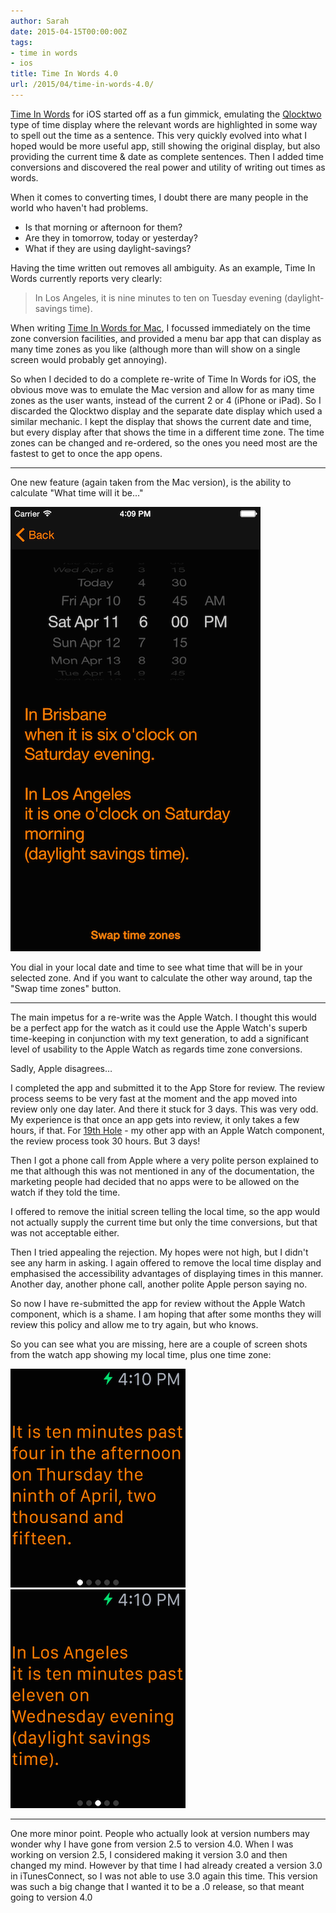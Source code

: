 ```yaml
---
author: Sarah
date: 2015-04-15T00:00:00Z
tags:
- time in words
- ios
title: Time In Words 4.0
url: /2015/04/time-in-words-4.0/
---
```


[Time In Words][1] for iOS started off as a fun gimmick, emulating the [Qlocktwo][2] type of time display where the relevant words are highlighted in some way to spell out the time as a sentence. This very quickly evolved into what I hoped would be more useful app, still showing the original display, but also providing the current time & date as complete sentences. Then I added time conversions and discovered the real power and utility of writing out times as words.

When it comes to converting times, I doubt there are many people in the world who haven't had problems.

- Is that morning or afternoon for them?
- Are they in tomorrow, today or yesterday?
- What if they are using daylight-savings?

Having the time written out removes all ambiguity.
As an example, Time In Words currently reports very clearly:

> In Los Angeles, it is nine minutes to ten on Tuesday evening (daylight-savings time).

When writing [Time In Words for Mac][3], I focussed immediately on the time zone conversion facilities, and provided a menu bar app that can display as many time zones as you like (although more than will show on a single screen would probably get annoying).

So when I decided to do a complete re-write of Time In Words for iOS, the obvious move was to emulate the Mac version and allow for as many time zones as the user wants, instead of the current 2 or 4 (iPhone or iPad). So I discarded the Qlocktwo display and the separate date display which used a similar mechanic. I kept the display that shows the current date and time, but every display after that shows the time in a different time zone. The time zones can be changed and re-ordered, so the ones you need most are the fastest to get to once the app opens.

---

One new feature (again taken from the Mac version), is the ability to calculate "What time will it be..."

![What time](/images/TiW_what_time.png)

You dial in your local date and time to see what time that will be in your selected zone. And if you want to calculate the other way around, tap the "Swap time zones" button.

---

The main impetus for a re-write was the Apple Watch. I thought this would be a perfect app for the watch as it could use the Apple Watch's superb time-keeping in conjunction with my text generation, to add a significant level of usability to the Apple Watch as regards time zone conversions.

Sadly, Apple disagrees…

I completed the app and submitted it to the App Store for review. The review process seems to be very fast at the moment and the app moved into review only one day later. And there it stuck for 3 days. This was very odd. My experience is that once an app gets into review, it only takes a few hours, if that. For [19th Hole][4] - my other app with an Apple Watch component, the review process took 30 hours. But 3 days!

Then I got a phone call from Apple where a very polite person explained to me that although this was not mentioned in any of the documentation, the marketing people had decided that no apps were to be allowed on the watch if they told the time.

I offered to remove the initial screen telling the local time, so the app would not actually supply the current time but only the time conversions, but that was not acceptable either.

Then I tried appealing the rejection. My hopes were not high, but I didn't see any harm in asking. I again offered to remove the local time display and emphasised the accessibility advantages of displaying times in this manner. Another day, another phone call, another polite Apple person saying no.

So now I have re-submitted the app for review without the Apple Watch component, which is a shame. I am hoping that after some months they will review this policy and allow me to try again, but who knows.

So you can see what you are missing, here are a couple of screen shots from the watch app showing my local time, plus one time zone:

![Local time](/images/Watch_1.png)
<span class="float_right">![Converted time](/images/Watch_2.png)</span>

---

One more minor point. People who actually look at version numbers may wonder why I have gone from version 2.5 to version 4.0. When I was working on version 2.5, I considered making it version 3.0 and then changed my mind. However by that time I had already created a version 3.0 in iTunesConnect, so I was not able to use 3.0 again this time. This version was such a big change that I wanted it to be a .0 release, so that meant going to version 4.0


[1]: /time-in-words/
[2]: http://www.qlocktwo.com/
[3]: /time-in-words-for-mac/
[4]: /19th-hole/
